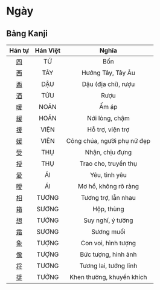<link href="styles.css" rel="stylesheet">

# Ngày

## Bảng Kanji

| Hán tự | Hán Việt | Nghĩa |
| :---: | :---: | :---: |
| [<span class="stroke-order">四</span>](https://www.tiengnhatdongian.com/kanji/giai-nghia-kanji-%E5%9B%9B) | TỨ | Bốn |
| [<span class="stroke-order">西</span>](https://www.tiengnhatdongian.com/kanji/giai-nghia-kanji-%E8%A5%BF) | TÂY | Hướng Tây, Tây Âu |
| [<span class="stroke-order">酉</span>](https://www.tiengnhatdongian.com/kanji/giai-nghia-kanji-%E9%85%89) | DẬU | Dậu (địa chi), rượu |
| [<span class="stroke-order">酒</span>](https://www.tiengnhatdongian.com/kanji/giai-nghia-kanji-%E9%85%92) | TỬU | Rượu |
| [<span class="stroke-order">暖</span>](https://www.tiengnhatdongian.com/kanji/giai-nghia-kanji-%E6%9A%96) | NOÃN | Ấm áp |
| [<span class="stroke-order">緩</span>](https://www.tiengnhatdongian.com/kanji/giai-nghia-kanji-%E7%B7%A9) | HOÃN | Nới lỏng, chậm |
| [<span class="stroke-order">援</span>](https://www.tiengnhatdongian.com/kanji/giai-nghia-kanji-%E6%8F%B4) | VIỆN | Hỗ trợ, viện trợ |
| [<span class="stroke-order">媛</span>](https://www.tiengnhatdongian.com/kanji/giai-nghia-kanji-%E5%AA%9B) | VIÊN | Công chúa, người phụ nữ đẹp |
| [<span class="stroke-order">受</span>](https://www.tiengnhatdongian.com/kanji/giai-nghia-kanji-%E5%8F%97) | THỤ | Nhận, chịu đựng |
| [<span class="stroke-order">授</span>](https://www.tiengnhatdongian.com/kanji/giai-nghia-kanji-%E6%8E%88) | THỤ | Trao cho, truyền thụ |
| [<span class="stroke-order">愛</span>](https://www.tiengnhatdongian.com/kanji/giai-nghia-kanji-%E6%84%9B) | ÁI | Yêu, tình yêu |
| [<span class="stroke-order">曖</span>](https://www.tiengnhatdongian.com/kanji/giai-nghia-kanji-%E6%9B%96) | ÁI | Mơ hồ, không rõ ràng |
| [<span class="stroke-order">相</span>](https://www.tiengnhatdongian.com/kanji/giai-nghia-kanji-%E7%9B%B8) | TƯƠNG | Tương trợ, lẫn nhau |
| [<span class="stroke-order">箱</span>](https://www.tiengnhatdongian.com/kanji/giai-nghia-kanji-%E7%AE%B1) | SƯƠNG | Hộp, thùng |
| [<span class="stroke-order">想</span>](https://www.tiengnhatdongian.com/kanji/giai-nghia-kanji-%E6%83%B3) | TƯỞNG | Suy nghĩ, ý tưởng |
| [<span class="stroke-order">霜</span>](https://www.tiengnhatdongian.com/kanji/giai-nghia-kanji-%E9%9C%9C) | SƯƠNG | Sương muối |
| [<span class="stroke-order">象</span>](https://www.tiengnhatdongian.com/kanji/giai-nghia-kanji-%E8%B1%A1) | TƯỢNG | Con voi, hình tượng |
| [<span class="stroke-order">像</span>](https://www.tiengnhatdongian.com/kanji/giai-nghia-kanji-%E5%83%8F) | TƯỢNG | Bức tượng, hình ảnh |
| [<span class="stroke-order">将</span>](https://www.tiengnhatdongian.com/kanji/giai-nghia-kanji-%E5%B0%86) | TƯƠNG | Tương lai, tướng lĩnh |
| [<span class="stroke-order">奨</span>](https://www.tiengnhatdongian.com/kanji/giai-nghia-kanji-%E5%A5%A8) | TƯỞNG | Khen thưởng, khuyến khích |

